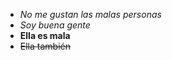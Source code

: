 * *No me gustan las malas personas*
* _Soy buena gente_
* **Ella es mala** 
* <del> Ella también <del>
